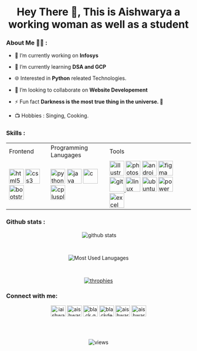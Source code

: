 <h1 align="center">Hey There 👋, This is Aishwarya a working woman as well as a student </h1>

<h3> About Me 💁‍♀️ :  </h3>

- 🔭 I’m currently working on **Infosys**

- 🌱 I’m currently learning **DSA and GCP**

- 🌐 Interested in **Python** releated Technologies. 

- 👯 I’m looking to collaborate on **Website Developement**

- ⚡ Fun fact **Darkness is the most true thing in the universe. :milky_way:**

- 📺 Hobbies : Singing, Cooking.


<h3 align="left">Skills :</h3>

<table align ="center">
  <tr>
  <td> Frontend</td>
  <td>Programming Lanugages</td>
  <td>Tools</td>
  </tr>
  
  <tr>
    <td><a href="https://www.w3schools.com/html/" target="_blank" rel="noreferrer"> <img src="https://www.vectorlogo.zone/logos/w3_html5/w3_html5-icon.svg" alt="html5" width="40" height="40"/></a>
        <a href="https://www.w3schools.com/css/" target="_blank" rel="noreferrer"> <img src="https://www.vectorlogo.zone/logos/w3_css/w3_css-official.svg" alt="css3" width="40" height="40"/></a>
        <a href="https://getbootstrap.com" target="_blank" rel="noreferrer"> <img src="https://www.vectorlogo.zone/logos/getbootstrap/getbootstrap-icon.svg" alt="bootstrap" width="40" height="40"/></a></td>
  <td><a href="https://www.python.org" target="_blank" rel="noreferrer"> <img src="https://www.vectorlogo.zone/logos/python/python-icon.svg" alt="python" width="40" height="40"/></a>
        <a href="https://www.java.com" target="_blank" rel="noreferrer"> <img src="https://www.vectorlogo.zone/logos/java/java-icon.svg" alt="java" width="40" height="40"/></a>
        <a href="https://www.cprogramming.com/" target="_blank" rel="noreferrer"> <img src="https://upload.wikimedia.org/wikipedia/commons/1/18/C_Programming_Language.svg" alt="c" width="40" height="40"/></a>
        <a href="https://www.w3schools.com/cpp/" target="_blank" rel="noreferrer"> <img src="https://upload.wikimedia.org/wikipedia/commons/1/18/ISO_C%2B%2B_Logo.svg" alt="cplusplus" width="40" height="40"/></a></td>
  <td><a href="https://www.adobe.com/in/products/illustrator.html" target="_blank" rel="noreferrer"> <img src="https://www.vectorlogo.zone/logos/adobe_illustrator/adobe_illustrator-icon.svg" alt="illustrator" width="40" height="40"/></a>
        <a href="https://www.photoshop.com/en" target="_blank" rel="noreferrer"> <img src="https://upload.wikimedia.org/wikipedia/commons/a/af/Adobe_Photoshop_CC_icon.svg" alt="photoshop" width="40" height="40"/></a>
        <a href="https://developer.android.com" target="_blank" rel="noreferrer"> <img src="https://www.vectorlogo.zone/logos/android/android-icon.svg" alt="android" width="40" height="40"/></a>
        <a href="https://www.figma.com/" target="_blank" rel="noreferrer"> <img src="https://www.vectorlogo.zone/logos/figma/figma-icon.svg" alt="figma" width="40" height="40"/></a>
        <a href="https://git-scm.com/" target="_blank" rel="noreferrer"> <img src="https://www.vectorlogo.zone/logos/git-scm/git-scm-icon.svg" alt="git" width="40" height="40"/></a><a href="https://www.linux.org/" target="_blank" rel="noreferrer"> <img src="https://www.vectorlogo.zone/logos/linux/linux-icon.svg" alt="linux" width="40" height="40"/></a>
    <a href="https://ubuntu.com/" target="_blank" rel="noreferrer"> <img src="https://www.vectorlogo.zone/logos/ubuntu/ubuntu-ar21.svg" alt="ubuntu" width="40" height="40"/></a>
    <a href="https://powerbi.microsoft.com/en-au/" target="_blank" rel="noreferrer"> <img src="https://www.vectorlogo.zone/logos/microsoft_powerbi/microsoft_powerbi-icon.svg" alt="powerBi" width="40" height="40"/></a>
    <a> <img src="https://upload.wikimedia.org/wikipedia/commons/3/34/Microsoft_Office_Excel_%282019%E2%80%93present%29.svg" alt="excel" width="40" height="40"/></a></td>
  </tr>
  
</table>

<!-- Github stats: -->

<h3 align="left">Github stats :</h3>
<div align = "center">
<p>&nbsp;<img align="center" src="https://github-readme-stats.vercel.app/api?username=aishwarya1999-roy&show_icons=true&locale=en&amp;hide_border=true&amp;theme=dracula" alt="github stats" style="max-width: 100%;" /></p>
</div>
<br>

<div align = "center">
<p><img align="center" src="https://github-readme-stats.vercel.app/api/top-langs?username=aishwarya1999-roy&show_icons=true&locale=en&layout=compact&amp;theme=dracula" alt="Most Used Lanugages" style="max-width: 100%;"/></p>
</div>
<br>

<div align = "center">
<p> <a href="https://github.com/ryo-ma/github-profile-trophy"><img src="https://github-profile-trophy.vercel.app/?username=aishwarya1999-roy&amp;theme=dracula" alt="throphies" /></a> </p>
 </div>

<!-- Contact -->
<h3 align="left">Connect with me:</h3>
<p align="center">
<a href="https://twitter.com/iaishwaryaroy" target="blank"><img align="center" src="https://www.vectorlogo.zone/logos/twitter/twitter-official.svg" alt="iaishwaryaroy" height="30" width="40" /></a>
<a href="https://linkedin.com/in/aishwarya-roy-a8144a1b8" target="blank"><img align="center" src="https://www.vectorlogo.zone/logos/linkedin/linkedin-icon.svg" alt="aishwarya-roy-a8144a1b8" height="30" width="40" /></a>
<a href="https://instagram.com/black.queen992100" target="blank"><img align="center" src="https://www.vectorlogo.zone/logos/instagram/instagram-icon.svg" alt="black.queen992100" height="30" width="40" /></a>
<a href="https://dribbble.com/blackdeformer21" target="blank"><img align="center" src="https://www.vectorlogo.zone/logos/dribbble/dribbble-icon.svg" alt="blackdeformer21" height="30" width="40" /></a>
<a href="https://www.leetcode.com/aishwarya1999-roy" target="blank"><img align="center" src="" alt="aishwarya1999-roy" height="30" width="40" /></a>
<a href="https://auth.geeksforgeeks.org/user/aishwarya_roy0099" target="blank"><img align="center" src="https://commons.wikimedia.org/wiki/File:GeeksforGeeks.svg#/media/File:GeeksforGeeks.svg" alt="aishwarya_roy0099" height="30" width="40" /></a>
</p>
  
 <br><br>
 
<p align="center"> <img src="https://komarev.com/ghpvc/?username=aishwarya1999-roy&label=Profile%20views&color=0e75b6" alt="views" /> </p>
